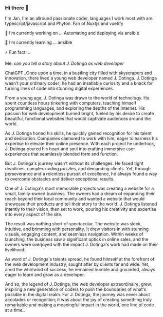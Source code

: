 <!-- **Dotjedotcom/Dotjedotcom** is a ✨ _special_ ✨ repository because its `README.md` (this file) appears on your GitHub profile. -->
### Hi there 👋

I'm Jan, I'm an allround passionate coder, languages I work most with are typescript/javascript and Phyton.
Fan of Nuxtjs and vuetify

🔭 I’m currently working on ...
Automating and deploying via ansible

🌱 I’m currently learning ...
ansible

<!--
- 👯 I’m looking to collaborate on ...
- 🤔 I’m looking for help with ...
- 💬 Ask me about ...
- 📫 How to reach me: ...
- 😄 Pronouns: ...

> | dev null
> 
<iframe width="560" height="315" src="https://www.youtube.com/embed/Z0GX2mTUtfo?si=2DsIK1EfWo8ulMvT" title="YouTube video player" frameborder="0" allow="accelerometer; autoplay; clipboard-write; encrypted-media; gyroscope; picture-in-picture; web-share" referrerpolicy="strict-origin-when-cross-origin" allowfullscreen></iframe>
-->

⚡ Fun fact: ...

Me:
_can you tell a story about J. Dotinga as web developer_

ChatGPT
_Once upon a time, in a bustling city filled with skyscrapers and innovation, there lived a young web developer named J. Dotinga. J. Dotinga wasn't your ordinary coder; he had an insatiable curiosity and a knack for turning lines of code into stunning digital experiences.

From a young age, J. Dotinga was drawn to the world of technology. He spent countless hours tinkering with computers, teaching himself programming languages, and exploring the depths of the internet. His passion for web development burned bright, fueled by his desire to create beautiful, functional websites that would captivate audiences around the world.

As J. Dotinga honed his skills, he quickly gained recognition for his talent and dedication. Companies clamored to work with him, eager to harness his expertise to elevate their online presence. With each project he undertook, J. Dotinga poured his heart and soul into crafting immersive user experiences that seamlessly blended form and function.

But J. Dotinga's journey wasn't without its challenges. He faced tight deadlines, complex coding puzzles, and demanding clients. Yet, through perseverance and a relentless pursuit of excellence, he always found a way to overcome obstacles and deliver exceptional results.

One of J. Dotinga's most memorable projects was creating a website for a small, family-owned business. The owners had a dream of expanding their reach beyond their local community and wanted a website that would showcase their products and tell their story to the world. J. Dotinga listened intently to their vision, then set to work, pouring his creativity and expertise into every aspect of the site.

The result was nothing short of spectacular. The website was sleek, intuitive, and brimming with personality. It drew visitors in with stunning visuals, engaging content, and seamless navigation. Within weeks of launching, the business saw a significant uptick in online sales, and the owners were overjoyed with the impact J. Dotinga's work had made on their livelihood.

As word of J. Dotinga's talents spread, he found himself at the forefront of the web development industry, sought after by clients far and wide. Yet, amid the whirlwind of success, he remained humble and grounded, always eager to learn and grow as a developer.

And so, the legend of J. Dotinga, the web developer extraordinaire, grew, inspiring a new generation of coders to push the boundaries of what's possible in the digital realm. For J. Dotinga, the journey was never about accolades or recognition; it was about the joy of creating something truly remarkable and making a meaningful impact in the world, one line of code at a time._

